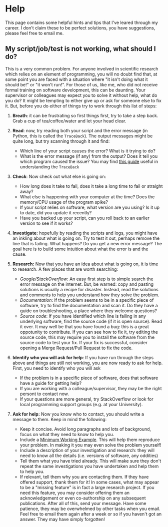 # Help

This page contains some helpful hints and tips that I've leared through my
career. I don't claim these to be perfect solutions, you have suggestions, please feel free to email me.

## My script/job/test is not working, what should I do?

This is a very common problem. For anyone involved in scientific research
which relies on an element of programming, you will no doubt find that, at
some point you are faced with a situation where "it isn't doing what it
should be!" or "it won't run!". For those of us, like me, who did not receive
formal training on software development, this can be daunting. Your
supervisor or colleagues may expect you to solve it without help, what do you
do? It might be tempting to either give up or ask for someone else to fix it.
But, before you do either of things try to work through this list of steps:

1. **Breath**: it can be frustrating so first things first, try to take a step back. Grab a cup of tea/coffee/water and let your head clear.

2. **Read**: now, try reading both your script and the error message (in Python, this is called the `TraceBack`). The output messages might be quite long, but try scanning through it and find:

    - Which line of your script causes the error? What is it trying to do?
    - What is the error message (if any) from the output? Does it tell you which program caused the issue? You may find [this guide](https://realpython.com/python-traceback/) useful in understanding the `TraceBack`

3. **Check**: Now check out what else is going on:
    - How long does it take to fail, does it take a long time to fail or straight away?
    - What else is happening with your computer at the time? Does the memory/CPU usage of the program spike?
    - If your script relies on software, what version are you using? Is it up to date, did you update it recently?
    - Have you backed up your script, can you roll back to an earlier version to see if it works?

3. **Investigate:** hopefully by reading the scripts and logs, you might have an inkling about what is going on. Try to test it out, perhaps remove the line that is failing. What happens? Do you get a new error message? The goal here is to build some intuition about what the error is and the cause.

4. **Research:** Now that you have an idea about what is going on, it is time to research. A few places that are worth searching:
    - *Google/StackOverflow*: An easy first step is to simple search the error message on the internet. But, be warned: copy and pasting solutions is usually a recipe for disaster. Instead, read the solutions and comments to help you understand *how* they solve the problem.
    - *Documentation*: If the problem seems to be in a specific piece of software, try to find the documentation and scan it. Do they have a guide on troubleshooting, a place where they welcome questions?
    - *Source code*: If you have identified which line is failing in any underlying software, find the source code (if it is open source). Read it over. It may well be that you have found a bug: this is a great oppotunity to contribute. If you can see how to fix it, try editing the source code, this may require you to install the software from the source code to test your fix. If your fix is successful, consider opening a Merge Request/Pull Request to fix the code.

5. **Identify who you will ask for help**: If you have run through the steps above and things are still not working, you are now ready to ask for help. First, you need to identify who you will ask
    - If the problem is in a specific piece of software, does that software have a guide for getting help?
    - If you are working with a colleague/supervisor, they may be the right persont to contact now.
    - If your questions are more general, try StackOverflow or look for local programming support groups (e.g. at your University).

6. **Ask for help:** Now you know who to contact, you should write a message to them. Keep in mind the following:
    - Keep it concise. Avoid long paragraphs and lots of background, focus on what they need to know to help you.
    - Include a [Minimum Working Example](https://stackoverflow.com/help/minimal-reproducible-example). This will help them reproduce your problem. In making it you may even solve the problem yourself!
    - Include a description of your investigation and research: they will need to know all the details (i.e. versions of software, any oddities)
    - Tell them what you have tried already. This will make sure they don't repeat the same investigations you have undertaken and help them to help you.
    - If relevant, tell them why you are contacting them. If they have offered support, thank them for it! In some cases, what may appear to be a "missing feature" is in fact a large research project. If you need this feature, you may consider offering them an acknowledgement or even co-authorship on any subsequent publications.
After all of this, send your message. Have some patience, they may be overwhelmed by other tasks when you email. Feel free to email them again after a week or so if you haven't got an answer. They may have simply forgotten!

